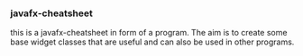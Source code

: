 ### javafx-cheatsheet

this is a javafx-cheatsheet in form of a program. The aim is to create some base widget classes 
that are useful and can also be used in other programs.


